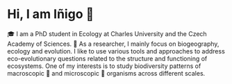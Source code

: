 # Hi, I am Iñigo 👋
🎓 I am a PhD student in Ecology at Charles University and the Czech Academy of Sciences.
🦥 As a researcher, I mainly focus on biogeography, ecology and evolution. I like to use various tools and approaches to address eco-evolutionary questions related to the structure and functioning of ecosystems.
One of my interests is to study biodiversity patterns of macroscopic 🦦 and microscopic 🦠 organisms across different scales.
